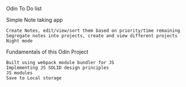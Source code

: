 Odin To Do list

Simple Note taking app

    Create Notes, edit/view/sort them based on priority/time remaining
    Segregate notes into projects, create and view different projects
    Night mode

Fundamentals of this Odin Project

    Built using webpack module bundler for JS
    Implementing JS SOLID design principles
    JS modules
    Save to Local storage

